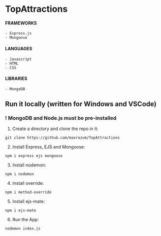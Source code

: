 # TopAttractions

#### FRAMEWORKS
    - Express.js
    - Mongoose

#### LANGUAGES
    - Javascript
    - HTML
    - CSS

#### LIBRARIES
    - MongoDB


## Run it locally (written for Windows and VSCode)
### ! MongoDB and Node.js must be pre-installed

1) Create a directory and clone the repo in it:
```
git clone https://github.com/maxrazum/TopAttractions
```
2) Install Express, EJS and Mongoose:
```
npm i express ejs mongoose
```
3) Install nodemon:
```
npm i nodemon
```
4) Install override:
```
npm i method-override
```
5) Install ejs-mate:
```
npm i ejs-mate
```
6) Run the App:
```
nodemon index.js
```